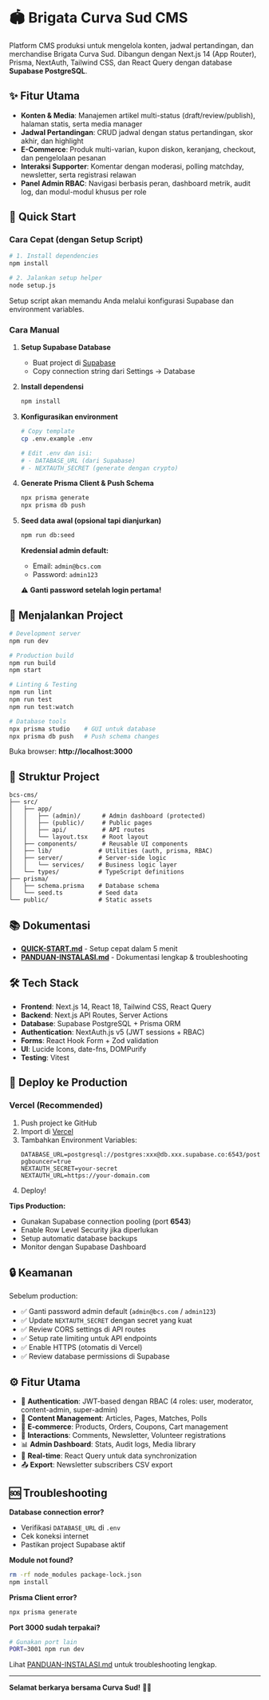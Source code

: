 # 🏟️ Brigata Curva Sud CMS

Platform CMS produksi untuk mengelola konten, jadwal pertandingan, dan merchandise Brigata Curva Sud. Dibangun dengan Next.js 14 (App Router), Prisma, NextAuth, Tailwind CSS, dan React Query dengan database **Supabase PostgreSQL**.

## ✨ Fitur Utama

- **Konten & Media**: Manajemen artikel multi-status (draft/review/publish), halaman statis, serta media manager
- **Jadwal Pertandingan**: CRUD jadwal dengan status pertandingan, skor akhir, dan highlight
- **E-Commerce**: Produk multi-varian, kupon diskon, keranjang, checkout, dan pengelolaan pesanan
- **Interaksi Supporter**: Komentar dengan moderasi, polling matchday, newsletter, serta registrasi relawan
- **Panel Admin RBAC**: Navigasi berbasis peran, dashboard metrik, audit log, dan modul-modul khusus per role

## 🚀 Quick Start

### Cara Cepat (dengan Setup Script)

```bash
# 1. Install dependencies
npm install

# 2. Jalankan setup helper
node setup.js
```

Setup script akan memandu Anda melalui konfigurasi Supabase dan environment variables.

### Cara Manual

1. **Setup Supabase Database**
   - Buat project di [Supabase](https://supabase.com)
   - Copy connection string dari Settings → Database

2. **Install dependensi**
   ```bash
   npm install
   ```

3. **Konfigurasikan environment**
   ```bash
   # Copy template
   cp .env.example .env
   
   # Edit .env dan isi:
   # - DATABASE_URL (dari Supabase)
   # - NEXTAUTH_SECRET (generate dengan crypto)
   ```

4. **Generate Prisma Client & Push Schema**
   ```bash
   npx prisma generate
   npx prisma db push
   ```

5. **Seed data awal (opsional tapi dianjurkan)**
   ```bash
   npm run db:seed
   ```
   
   **Kredensial admin default:**
   - Email: `admin@bcs.com`
   - Password: `admin123`
   
   ⚠️ **Ganti password setelah login pertama!**

## 🎯 Menjalankan Project

```bash
# Development server
npm run dev

# Production build
npm run build
npm start

# Linting & Testing
npm run lint
npm run test
npm run test:watch

# Database tools
npx prisma studio    # GUI untuk database
npx prisma db push   # Push schema changes
```

Buka browser: **http://localhost:3000**

## 📁 Struktur Project

```
bcs-cms/
├── src/
│   ├── app/
│   │   ├── (admin)/      # Admin dashboard (protected)
│   │   ├── (public)/     # Public pages
│   │   ├── api/          # API routes
│   │   └── layout.tsx    # Root layout
│   ├── components/       # Reusable UI components
│   ├── lib/             # Utilities (auth, prisma, RBAC)
│   ├── server/          # Server-side logic
│   │   └── services/    # Business logic layer
│   └── types/           # TypeScript definitions
├── prisma/
│   ├── schema.prisma    # Database schema
│   └── seed.ts          # Seed data
└── public/              # Static assets
```

## 📚 Dokumentasi

- **[QUICK-START.md](./QUICK-START.md)** - Setup cepat dalam 5 menit
- **[PANDUAN-INSTALASI.md](./PANDUAN-INSTALASI.md)** - Dokumentasi lengkap & troubleshooting

## 🛠️ Tech Stack

- **Frontend**: Next.js 14, React 18, Tailwind CSS, React Query
- **Backend**: Next.js API Routes, Server Actions
- **Database**: Supabase PostgreSQL + Prisma ORM
- **Authentication**: NextAuth.js v5 (JWT sessions + RBAC)
- **Forms**: React Hook Form + Zod validation
- **UI**: Lucide Icons, date-fns, DOMPurify
- **Testing**: Vitest

## 🚀 Deploy ke Production

### Vercel (Recommended)

1. Push project ke GitHub
2. Import di [Vercel](https://vercel.com)
3. Tambahkan Environment Variables:
   ```
   DATABASE_URL=postgresql://postgres:xxx@db.xxx.supabase.co:6543/postgres?pgbouncer=true
   NEXTAUTH_SECRET=your-secret
   NEXTAUTH_URL=https://your-domain.com
   ```
4. Deploy!

**Tips Production:**
- Gunakan Supabase connection pooling (port **6543**)
- Enable Row Level Security jika diperlukan
- Setup automatic database backups
- Monitor dengan Supabase Dashboard

## 🔒 Keamanan

Sebelum production:
- ✅ Ganti password admin default (`admin@bcs.com` / `admin123`)
- ✅ Update `NEXTAUTH_SECRET` dengan secret yang kuat
- ✅ Review CORS settings di API routes
- ✅ Setup rate limiting untuk API endpoints
- ✅ Enable HTTPS (otomatis di Vercel)
- ✅ Review database permissions di Supabase

## ⚙️ Fitur Utama

- 🔐 **Authentication**: JWT-based dengan RBAC (4 roles: user, moderator, content-admin, super-admin)
- 📝 **Content Management**: Articles, Pages, Matches, Polls
- 🛒 **E-commerce**: Products, Orders, Coupons, Cart management
- 💬 **Interactions**: Comments, Newsletter, Volunteer registrations
- 📊 **Admin Dashboard**: Stats, Audit logs, Media library
- 🔄 **Real-time**: React Query untuk data synchronization
- 📤 **Export**: Newsletter subscribers CSV export

## 🆘 Troubleshooting

**Database connection error?**
- Verifikasi `DATABASE_URL` di `.env`
- Cek koneksi internet
- Pastikan project Supabase aktif

**Module not found?**
```bash
rm -rf node_modules package-lock.json
npm install
```

**Prisma Client error?**
```bash
npx prisma generate
```

**Port 3000 sudah terpakai?**
```bash
# Gunakan port lain
PORT=3001 npm run dev
```

Lihat [PANDUAN-INSTALASI.md](./PANDUAN-INSTALASI.md) untuk troubleshooting lengkap.

---

**Selamat berkarya bersama Curva Sud!** 💛🖤
